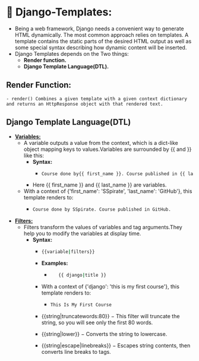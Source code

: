 # :star2: Django-Templates:
  - Being a web framework, Django needs a convenient way to generate HTML dynamically. The most common approach relies on templates. A template contains the static parts of the desired HTML output as well as some special syntax describing how dynamic content will be inserted.
  -  Django Templates depends on the Two things:
      - **Render function.**
      - **Django Template Language(DTL).**
##   **Render Function:**
    - render() Combines a given template with a given context dictionary and returns an HttpResponse object with that rendered text.
##  **Django Template Language(DTL)**
  - <ins>**Variables:**</ins>
    - A variable outputs a value from the context, which is a dict-like object mapping keys to values.Variables are surrounded by {{ and }} like this:
       - **Syntax:**
            - ```sh
              Course done by{{ first_name }}. Course published in {{ last_name }}.
              ```
       - Here {{ first_name }} and {{ last_name }} are variables.      
    - With a context of {'first_name': 'SSpirate', 'last_name': 'GitHub'}, this template renders to:
       -  ```sh
          Course done by SSpirate. Course published in GitHub.
           ```
  - <ins>**Filters:**</ins>
      - Filters transform the values of variables and tag arguments.They help you to modify the variables at display time.
        - **Syntax:**
          - ```sh
            {{variable|filters}}
            ```
           - **Examples:**
               - ```sh 
                    {{ django|title }}
                  ``` 
            * With a context of {'django': 'this is my first course'}, this template renders to:
              * ```sh
                This Is My First Course
                ```
            * {{string|truncatewords:80}} − This filter will truncate the string, so you will see only the first 80 words.

            * {{string|lower}} − Converts the string to lowercase.

            * {{string|escape|linebreaks}} − Escapes string contents, then converts line breaks to tags.    
